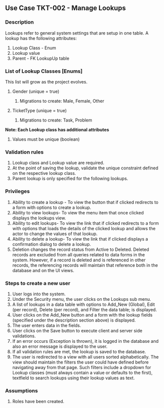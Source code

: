 ## Use Case TKT-002 - Manage Lookups

### Description

Lookups refer to general system settings that are setup in one table. A lookup has the following 
attributes:

1. Lookup Class - Enum
2. Lookup value
3. Parent - FK LookupUp table

### List of Lookup Classes [Enums]

This list will grow as the project evolves.

1. Gender (unique = true)

    1. Migrations to create: Male, Female, Other

2. TicketType (unique = true)

    1. Migrations to create: Task, Problem

**Note: Each Lookup class has additional attributes**

1. Values must be unique (boolean)

### Validation rules

1. Lookup class and Lookup value are required.
2. At the point of saving the lookup, validate the unique constraint defined on the respective lookup class.
3. Parent lookup is only specified for the following lookups.

### Privileges

1. Ability to create a lookup - To view the button that if clicked redirects to a form with options to create a lookup.
2. Ability to view lookups- To view the menu item that once clicked displays the lookups view.
3. Ability to edit lookups- To view the link that if clicked redirects to a form with options that loads the details of the clicked lookup and allows the actor to change the values of that lookup.
4. Ability to delete a lookup- To view the link that if clicked displays a confirmation dialog to delete a lookup. 
5. Deletion changes the record status from Active to Deleted. Deleted records are excluded from all queries related to data forms in the system. However, if a record is deleted and is referenced in other records, the referencing records will maintain that reference both in the database and on the UI views. 

### Steps to create a new user

1. User logs into the system.
2. Under the Security menu, the user clicks on the Lookups sub menu. 
3. A list of lookups in a data table with options to Add_New (Global), Edit (per record), Delete (per record), and Filter the data table; is displayed.
4. User clicks on the Add_New button and a form with the lookup fields (specified under the description section above) is displayed.
5. The user enters data in the fields.
6. User clicks on the Save button to execute client and server side validations.
7. If an error occurs (Exception is thrown), it is logged in the database and also an error message is displayed to the user.
8. If all validation rules are met, the lookup is saved to the database.
9. The user is redirected to a view with all users sorted alphabetically. The view should maintain the filters the user could have defined before navigating away from that page. Such filters include a dropdown for Lookup classes (must always contain a value or defaults to the first), textfield to search lookups using their lookup values as text. 

### Assumptions

1. Roles have been created.

